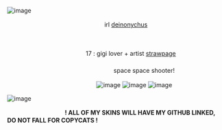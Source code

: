 ![image](https://github.com/user-attachments/assets/c72943a5-f7b5-4b82-b09d-ba95c4be027b)



⠀ ⠀ ⠀ ⠀ ⠀ 　 　　　　  ⠀ 　 　　　   irl [deinonychus](https://en.wikipedia.org/wiki/Deinonychus)

⠀ ⠀ ⠀ ⠀  ⠀ 　 　　　⠀ ⠀ 

 ⠀⠀ ⠀ ⠀⠀  ⠀ 　 　　　⠀ ⠀ 　  17 : gigi lover + artist  [strawpage](https://bookhazard.straw.page)
⠀  　 　　　⠀ 　 　　　 ⠀ 　 　　　　　　
 　　　⠀ 　　　⠀ 　　　⠀ 　　　⠀ 　　　⠀ ⠀ ⠀ ⠀ ⠀ 　 　　　 ⠀ ⠀ 　 　　  　　　⠀ ⠀ㅤㅤspace space shooter! 

 ⠀  ⠀ 　 　　　　 　　　　　　 ⠀ ![image](https://github.com/user-attachments/assets/b3bdc846-777e-466d-94b6-4207f3b3d8d0) ![image](https://github.com/user-attachments/assets/643b37b7-9019-4814-bf9c-f954e6d03dd6) ![image](https://github.com/user-attachments/assets/00ccbcd9-75e2-48fa-8e3d-74557e5fe435) 



![image](https://github.com/user-attachments/assets/9d1606c3-5357-4569-9214-d90b27281530)



　⠀ 　 　　　 ⠀ 　⠀ **! ALL OF MY SKINS WILL HAVE MY GITHUB LINKED, DO NOT FALL FOR COPYCATS !**
